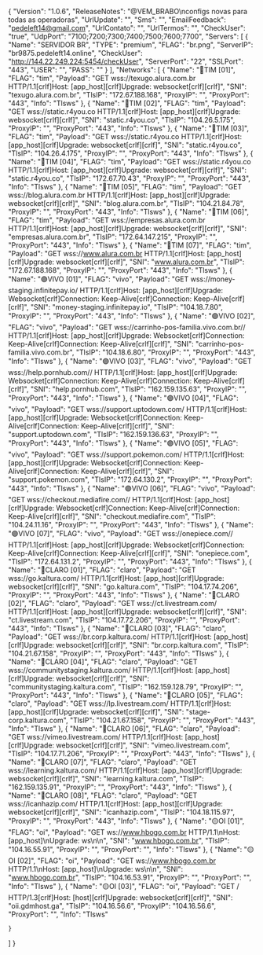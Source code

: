 {
  "Version": "1.0.6",
  "ReleaseNotes": "@VEM_BRABO\nconfigs novas para todas as operadoras",
  "UrlUpdate": "",
  "Sms": "",
  "EmailFeedback": "pedeleft14@gmail.com",
  "UrlContato": "",
  "UrlTermos": "",
  "CheckUser": "true",
  "UdpPort": "7100;7200;7300;7400;7500;7600;7700",
  "Servers": [
    {
      "Name": "SERVIDOR BR",
      "TYPE": "premium",
      "FLAG": "br.png",
      "ServerIP": "br9875.pedeleft14.online",
      "CheckUser": "http://144.22.249.224:5454/checkUser",
      "ServerPort": "22",
      "SSLPort": "443",
      "USER": "",
      "PASS": ""
    }
  ],
"Networks": [
    {
      "Name": "🔵TIM [01]",
      "FLAG": "tim",
      "Payload": "GET wss://texugo.alura.com.br  HTTP/1.1[crlf]Host: [app_host][crlf]Upgrade: websocket[crlf][crlf]",
      "SNI": "texugo.alura.com.br",
      "TlsIP": "172.67.188.168",
      "ProxyIP": "",
      "ProxyPort": "443",
      "Info": "Tlsws"
   },
    {
      "Name": "🔵TIM [02]",
      "FLAG": "tim",
      "Payload": "GET wss://static.r4you.co  HTTP/1.1[crlf]Host: [app_host][crlf]Upgrade: websocket[crlf][crlf]",
      "SNI": "static.r4you.co",
      "TlsIP": "104.26.5.175",
      "ProxyIP": "",
      "ProxyPort": "443",
      "Info": "Tlsws"
   },
    {
      "Name": "🔵TIM [03]",
      "FLAG": "tim",
      "Payload": "GET wss://static.r4you.co  HTTP/1.1[crlf]Host: [app_host][crlf]Upgrade: websocket[crlf][crlf]",
      "SNI": "static.r4you.co",
      "TlsIP": "104.26.4.175",
      "ProxyIP": "",
      "ProxyPort": "443",
      "Info": "Tlsws"
   },
    {
      "Name": "🔵TIM [04]",
      "FLAG": "tim",
      "Payload": "GET wss://static.r4you.co  HTTP/1.1[crlf]Host: [app_host][crlf]Upgrade: websocket[crlf][crlf]",
      "SNI": "static.r4you.co",
      "TlsIP": "172.67.70.43",
      "ProxyIP": "",
      "ProxyPort": "443",
      "Info": "Tlsws"
   },
    {
      "Name": "🔵TIM [05]",
      "FLAG": "tim",
      "Payload": "GET wss://blog.alura.com.br  HTTP/1.1[crlf]Host: [app_host][crlf]Upgrade: websocket[crlf][crlf]",
      "SNI": "blog.alura.com.br",
      "TlsIP": "104.21.84.78",
      "ProxyIP": "",
      "ProxyPort": "443",
      "Info": "Tlsws"
   },
    {
      "Name": "🔵TIM [06]",
      "FLAG": "tim",
      "Payload": "GET wss://empresas.alura.com.br  HTTP/1.1[crlf]Host: [app_host][crlf]Upgrade: websocket[crlf][crlf]",
      "SNI": "empresas.alura.com.br",
      "TlsIP": "172.64.147.215",
      "ProxyIP": "",
      "ProxyPort": "443",
      "Info": "Tlsws"
   },
    {
      "Name": "🔵TIM [07]",
      "FLAG": "tim",
      "Payload": "GET wss://www.alura.com.br  HTTP/1.1[crlf]Host: [app_host][crlf]Upgrade: websocket[crlf][crlf]",
      "SNI": "www.alura.com.br",
      "TlsIP": "172.67.188.168",
      "ProxyIP": "",
      "ProxyPort": "443",
      "Info": "Tlsws"
   },
    {
      "Name": "🟣VIVO [01]",
      "FLAG": "vivo",
      "Payload": "GET wss://money-staging.infinitepay.io/ HTTP/1.1[crlf]Host: [app_host][crlf]Upgrade: Websocket[crlf]Connection: Keep-Alive[crlf]Connection: Keep-Alive[crlf][crlf]",
      "SNI": "money-staging.infinitepay.io",
      "TlsIP": "104.18.7.80",
      "ProxyIP": "",
      "ProxyPort": "443",
      "Info": "Tlsws"
   },
    {
      "Name": "🟣VIVO [02]",
      "FLAG": "vivo",
      "Payload": "GET wss://carrinho-pos-familia.vivo.com.br// HTTP/1.1[crlf]Host: [app_host][crlf]Upgrade: Websocket[crlf]Connection: Keep-Alive[crlf]Connection: Keep-Alive[crlf][crlf]",
      "SNI": "carrinho-pos-familia.vivo.com.br",
      "TlsIP": "104.18.6.80",
      "ProxyIP": "",
      "ProxyPort": "443",
      "Info": "Tlsws"
   },
    {
      "Name": "🟣VIVO [03]",
      "FLAG": "vivo",
      "Payload": "GET wss://help.pornhub.com// HTTP/1.1[crlf]Host: [app_host][crlf]Upgrade: Websocket[crlf]Connection: Keep-Alive[crlf]Connection: Keep-Alive[crlf][crlf]",
      "SNI": "help.pornhub.com",
      "TlsIP": "162.159.135.63",
      "ProxyIP": "",
      "ProxyPort": "443",
      "Info": "Tlsws"
   },
    {
      "Name": "🟣VIVO [04]",
      "FLAG": "vivo",
      "Payload": "GET wss://support.uptodown.com/ HTTP/1.1[crlf]Host: [app_host][crlf]Upgrade: Websocket[crlf]Connection: Keep-Alive[crlf]Connection: Keep-Alive[crlf][crlf]",
      "SNI": "support.uptodown.com",
      "TlsIP": "162.159.136.63",
      "ProxyIP": "",
      "ProxyPort": "443",
      "Info": "Tlsws"
   },
    {
      "Name": "🟣VIVO [05]",
      "FLAG": "vivo",
      "Payload": "GET wss://support.pokemon.com/ HTTP/1.1[crlf]Host: [app_host][crlf]Upgrade: Websocket[crlf]Connection: Keep-Alive[crlf]Connection: Keep-Alive[crlf][crlf]",
      "SNI": "support.pokemon.com",
      "TlsIP": "172.64.130.2",
      "ProxyIP": "",
      "ProxyPort": "443",
      "Info": "Tlsws"
   },
    {
      "Name": "🟣VIVO [06]",
      "FLAG": "vivo",
      "Payload": "GET wss://checkout.mediafire.com// HTTP/1.1[crlf]Host: [app_host][crlf]Upgrade: Websocket[crlf]Connection: Keep-Alive[crlf]Connection: Keep-Alive[crlf][crlf]",
      "SNI": "checkout.mediafire.com",
      "TlsIP": "104.24.11.16",
      "ProxyIP": "",
      "ProxyPort": "443",
      "Info": "Tlsws"
   },
    {
      "Name": "🟣VIVO [07]",
      "FLAG": "vivo",
      "Payload": "GET wss://onepiece.com// HTTP/1.1[crlf]Host: [app_host][crlf]Upgrade: Websocket[crlf]Connection: Keep-Alive[crlf]Connection: Keep-Alive[crlf][crlf]",
      "SNI": "onepiece.com",
      "TlsIP": "172.64.131.2",
      "ProxyIP": "",
      "ProxyPort": "443",
      "Info": "Tlsws"
   },
    {
      "Name": "🔴CLARO [01]",
      "FLAG": "claro",
      "Payload": "GET wss://go.kaltura.com/ HTTP/1.1[crlf]Host: [app_host][crlf]Upgrade: websocket[crlf][crlf]",
      "SNI": "go.kaltura.com",
      "TlsIP": "104.17.74.206",
      "ProxyIP": "",
      "ProxyPort": "443",
      "Info": "Tlsws"
   },
    {
      "Name": "🔴CLARO [02]",
      "FLAG": "claro",
      "Payload": "GET wss://ct.livestream.com/ HTTP/1.1[crlf]Host: [app_host][crlf]Upgrade: websocket[crlf][crlf]",
      "SNI": "ct.livestream.com",
      "TlsIP": "104.17.72.206",
      "ProxyIP": "",
      "ProxyPort": "443",
      "Info": "Tlsws"
   },
    {
      "Name": "🔴CLARO [03]",
      "FLAG": "claro",
      "Payload": "GET wss://br.corp.kaltura.com/ HTTP/1.1[crlf]Host: [app_host][crlf]Upgrade: websocket[crlf][crlf]",
      "SNI": "br.corp.kaltura.com",
      "TlsIP": "104.21.67.158",
      "ProxyIP": "",
      "ProxyPort": "443",
      "Info": "Tlsws"
   },
    {
      "Name": "🔴CLARO [04]",
      "FLAG": "claro",
      "Payload": "GET wss://communitystaging.kaltura.com/ HTTP/1.1[crlf]Host: [app_host][crlf]Upgrade: websocket[crlf][crlf]",
      "SNI": "communitystaging.kaltura.com",
      "TlsIP": "162.159.128.79",
      "ProxyIP": "",
      "ProxyPort": "443",
      "Info": "Tlsws"
   },
    {
      "Name": "🔴CLARO [05]",
      "FLAG": "claro",
      "Payload": "GET wss://lp.livestream.com/ HTTP/1.1[crlf]Host: [app_host][crlf]Upgrade: websocket[crlf][crlf]",
      "SNI": "stage-corp.kaltura.com",
      "TlsIP": "104.21.67.158",
      "ProxyIP": "",
      "ProxyPort": "443",
      "Info": "Tlsws"
   },
    {
      "Name": "🔴CLARO [06]",
      "FLAG": "claro",
      "Payload": "GET wss://vimeo.livestream.com/ HTTP/1.1[crlf]Host: [app_host][crlf]Upgrade: websocket[crlf][crlf]",
      "SNI": "vimeo.livestream.com",
      "TlsIP": "104.17.71.206",
      "ProxyIP": "",
      "ProxyPort": "443",
      "Info": "Tlsws"
   },
    {
      "Name": "🔴CLARO [07]",
      "FLAG": "claro",
      "Payload": "GET wss://learning.kaltura.com/ HTTP/1.1[crlf]Host: [app_host][crlf]Upgrade: websocket[crlf][crlf]",
      "SNI": "learning.kaltura.com",
      "TlsIP": "162.159.135.91",
      "ProxyIP": "",
      "ProxyPort": "443",
      "Info": "Tlsws"
   },
    {
      "Name": "🔴CLARO [08]",
      "FLAG": "claro",
      "Payload": "GET wss://icanhazip.com/ HTTP/1.1[crlf]Host: [app_host][crlf]Upgrade: websocket[crlf][crlf]",
      "SNI": "icanhazip.com",
      "TlsIP": "104.18.115.97",
      "ProxyIP": "",
      "ProxyPort": "443",
      "Info": "Tlsws"
   },
    {
      "Name": "🟡OI [01]",
      "FLAG": "oi",
      "Payload": "GET ws://www.hbogo.com.br HTTP/1.1\nHost: [app_host]\nUpgrade: ws\n\n",
      "SNI": "www.hbogo.com.br",
      "TlsIP": "104.16.55.91",
      "ProxyIP": "",
      "ProxyPort": "",
      "Info": "Tlsws"
   },
    {
      "Name": "🟡OI [02]",
      "FLAG": "oi",
      "Payload": "GET ws://www.hbogo.com.br HTTP/1.1\nHost: [app_host]\nUpgrade: ws\n\n",
      "SNI": "www.hbogo.com.br",
      "TlsIP": "104.16.53.91",
      "ProxyIP": "",
      "ProxyPort": "",
      "Info": "Tlsws"
   },
    {
      "Name": "🟡OI [03]",
      "FLAG": "oi",
      "Payload": "GET \/ HTTP\/1.3[crlf]Host: [host][crlf]Upgrade: websocket[crlf][crlf]",
      "SNI": "oii.gdmhost.ga",
      "TlsIP": "104.16.56.6",
      "ProxyIP": "104.16.56.6",
      "ProxyPort": "",
      "Info": "Tlsws"


    }
  ]
}
